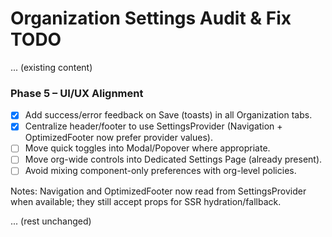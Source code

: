 # Organization Settings Audit & Fix TODO

... (existing content)

### Phase 5 – UI/UX Alignment
- [x] Add success/error feedback on Save (toasts) in all Organization tabs.
- [x] Centralize header/footer to use SettingsProvider (Navigation + OptimizedFooter now prefer provider values).
- [ ] Move quick toggles into Modal/Popover where appropriate.
- [ ] Move org-wide controls into Dedicated Settings Page (already present).
- [ ] Avoid mixing component-only preferences with org-level policies.

Notes: Navigation and OptimizedFooter now read from SettingsProvider when available; they still accept props for SSR hydration/fallback.

... (rest unchanged)
